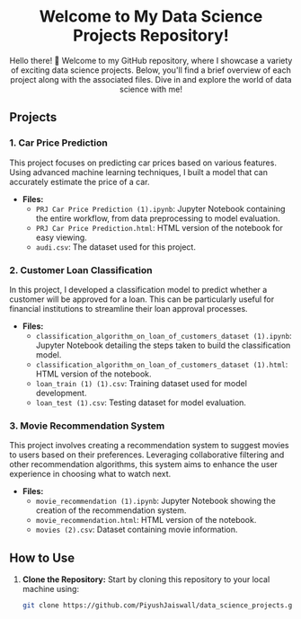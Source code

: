 <h1 align="center">Welcome to My Data Science Projects Repository!</h1>
<p align="center">Hello there! 👋 Welcome to my GitHub repository, where I showcase a variety of exciting data science projects. Below, you'll find a brief overview of each project along with the associated files. Dive in and explore the world of data science with me!</p>

## Projects

### 1. Car Price Prediction
This project focuses on predicting car prices based on various features. Using advanced machine learning techniques, I built a model that can accurately estimate the price of a car.

- **Files:**
  - `PRJ Car Price Prediction (1).ipynb`: Jupyter Notebook containing the entire workflow, from data preprocessing to model evaluation.
  - `PRJ Car Price Prediction.html`: HTML version of the notebook for easy viewing.
  - `audi.csv`: The dataset used for this project.

### 2. Customer Loan Classification
In this project, I developed a classification model to predict whether a customer will be approved for a loan. This can be particularly useful for financial institutions to streamline their loan approval processes.

- **Files:**
  - `classification_algorithm_on_loan_of_customers_dataset (1).ipynb`: Jupyter Notebook detailing the steps taken to build the classification model.
  - `classification_algorithm_on_loan_of_customers_dataset (1).html`: HTML version of the notebook.
  - `loan_train (1) (1).csv`: Training dataset used for model development.
  - `loan_test (1).csv`: Testing dataset for model evaluation.

### 3. Movie Recommendation System
This project involves creating a recommendation system to suggest movies to users based on their preferences. Leveraging collaborative filtering and other recommendation algorithms, this system aims to enhance the user experience in choosing what to watch next.

- **Files:**
  - `movie_recommendation (1).ipynb`: Jupyter Notebook showing the creation of the recommendation system.
  - `movie_recommendation.html`: HTML version of the notebook.
  - `movies (2).csv`: Dataset containing movie information.

## How to Use

1. **Clone the Repository:** Start by cloning this repository to your local machine using:
   ```sh
   git clone https://github.com/PiyushJaiswall/data_science_projects.git

